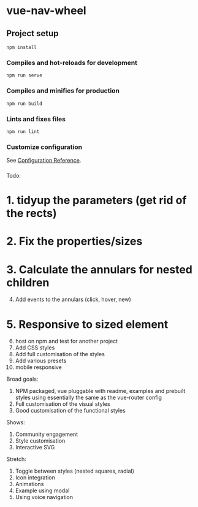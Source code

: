 # vue-nav-wheel

## Project setup

```
npm install
```

### Compiles and hot-reloads for development

```
npm run serve
```

### Compiles and minifies for production

```
npm run build
```

### Lints and fixes files

```
npm run lint
```

### Customize configuration

See [Configuration Reference](https://cli.vuejs.org/config/).

###

Todo:

# 1. tidyup the parameters (get rid of the rects)

# 2. Fix the properties/sizes

# 3. Calculate the annulars for nested children

4. Add events to the annulars (click, hover, new)

# 5. Responsive to sized element

6. host on npm and test for another project
7. Add CSS styles
8. Add full customisation of the styles
9. Add various presets
10. mobile responsive

Broad goals:

1. NPM packaged, vue pluggable with readme, examples and prebuilt styles using essentially the same as the vue-router config
2. Full customisation of the visual styles
3. Good customisation of the functional styles

Shows:

1. Community engagement
2. Style customisation
3. Interactive SVG

Stretch:

1. Toggle between styles (nested squares, radial)
2. Icon integration
3. Animations
4. Example using modal
5. Using voice navigation
